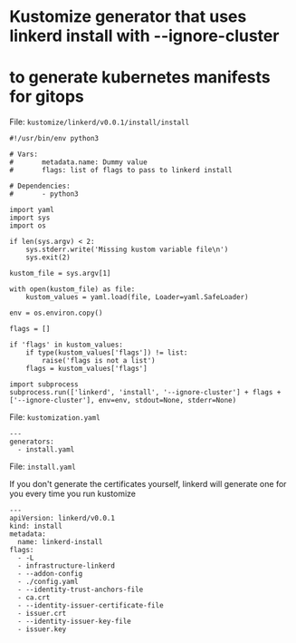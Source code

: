 # Kustomize generator that uses linkerd install with --ignore-cluster
# to generate kubernetes manifests for gitops


File: `kustomize/linkerd/v0.0.1/install/install`
```
#!/usr/bin/env python3

# Vars:
#		metadata.name: Dummy value
#		flags: list of flags to pass to linkerd install

# Dependencies:
#		- python3

import yaml
import sys
import os

if len(sys.argv) < 2:
	sys.stderr.write('Missing kustom variable file\n')
	sys.exit(2)

kustom_file = sys.argv[1]

with open(kustom_file) as file:
	kustom_values = yaml.load(file, Loader=yaml.SafeLoader)

env = os.environ.copy()

flags = []

if 'flags' in kustom_values:
	if type(kustom_values['flags']) != list:
		raise('flags is not a list')
	flags = kustom_values['flags']

import subprocess
subprocess.run(['linkerd', 'install', '--ignore-cluster'] + flags + ['--ignore-cluster'], env=env, stdout=None, stderr=None)
```

File: `kustomization.yaml`
```
---
generators:
  - install.yaml
```

File: `install.yaml`

If you don't generate the certificates yourself, linkerd will generate one for you every time you run kustomize
```
---
apiVersion: linkerd/v0.0.1
kind: install
metadata:
  name: linkerd-install
flags:
  - -L
  - infrastructure-linkerd
  - --addon-config
  - ./config.yaml
  - --identity-trust-anchors-file
  - ca.crt
  - --identity-issuer-certificate-file
  - issuer.crt
  - --identity-issuer-key-file
  - issuer.key
```
